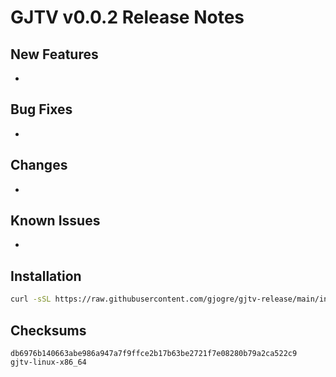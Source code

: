 # GJTV v0.0.2 Release Notes

## New Features
-

## Bug Fixes
-

## Changes
-

## Known Issues
-

## Installation
```bash
curl -sSL https://raw.githubusercontent.com/gjogre/gjtv-release/main/install.sh | bash -s v0.0.2
```

## Checksums
```
db6976b140663abe986a947a7f9ffce2b17b63be2721f7e08280b79a2ca522c9  gjtv-linux-x86_64
```
